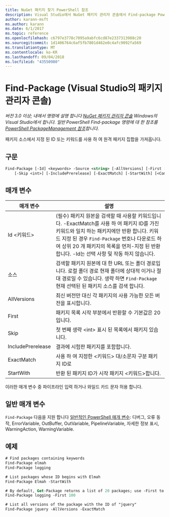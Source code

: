 ```yaml
---
title: NuGet 패키지 찾기 PowerShell 참조
description: Visual Studio에서 NuGet 패키지 관리자 콘솔에서 Find-package PowerShell 명령에 대 한 참조입니다.
author: karann-msft
ms.author: karann
ms.date: 6/1/2017
ms.topic: reference
ms.openlocfilehash: c6797e3778c7095a9abfc6cd87e2337313988c20
ms.sourcegitcommit: 1d1406764c6af5fb7801d462e0c4afc9092fa569
ms.translationtype: MT
ms.contentlocale: ko-KR
ms.lasthandoff: 09/04/2018
ms.locfileid: "43550980"
---
```

# <a name="find-package-package-manager-console-in-visual-studio"></a>Find-Package (Visual Studio의 패키지 관리자 콘솔)

*버전 3.0 이상; 내에서 명령에 설명 합니다 [NuGet 패키지 관리자 콘솔](package-manager-console.md) Windows의 Visual Studio에서 합니다. 일반 PowerShell Find-package 명령에 대 한 참조를 [PowerShell PackageManagement 참조](/powershell/module/packagemanagement/?view=powershell-6)합니다.*

패키지 소스에서 지정 된 ID 또는 키워드를 사용 하 여 원격 패키지 집합을 가져옵니다.

## <a name="syntax"></a>구문

```ps
Find-Package [-Id] <keywords> -Source <string> [-AllVersions] [-First [<int>]]
    [-Skip <int>] [-IncludePrerelease] [-ExactMatch] [-StartWith] [<CommonParameters>]
```

## <a name="parameters"></a>매개 변수

| 매개 변수 | 설명 |
| --- | --- |
| Id &lt;키워드&gt; | (필수) 패키지 원본을 검색할 때 사용할 키워드입니다. -ExactMatch를 사용 하 여 패키지 ID를 가진 키워드와 일치 하는 패키지에만 반환 합니다. 키워드 지정 된 경우 `Find-Package` 번호나 다운로드 하 여 상위 20 개 패키지의 목록을 먼저-지정 된 반환 합니다. -Id는 선택 사항 및 작동 하지 않습니다. |
| 소스 | 검색할 패키지 원본에 대 한 URL 또는 폴더 경로입니다. 로컬 폴더 경로 현재 폴더에 상대적 이거나 절대 경로일 수 있습니다. 생략 하면 `Find-Package` 현재 선택된 된 패키지 소스를 검색 합니다. |
| AllVersions | 최신 버전만 대신 각 패키지의 사용 가능한 모든 버전을 표시합니다. |
| First | 패키지 목록 시작 부분에서 반환할 수 기본값은 20입니다. |
| Skip | 첫 번째 생략 &lt;int&gt; 표시 된 목록에서 패키지 있습니다.  |
| IncludePrerelease | 결과에 시험판 패키지를 포함합니다. |
| ExactMatch | 사용 하 여 지정한 &lt;키워드&gt; 대/소문자 구분 패키지 ID로 |
| StartWith | 반환 된 패키지 ID가 시작 패키지 &lt;키워드&gt;합니다. |

이러한 매개 변수 중 파이프라인 입력 하거나 와일드 카드 문자 허용 합니다.

## <a name="common-parameters"></a>일반 매개 변수

`Find-Package` 다음을 지원 합니다 [일반적인 PowerShell 매개 변수](http://go.microsoft.com/fwlink/?LinkID=113216): 디버그, 오류 동작, ErrorVariable, OutBuffer, OutVariable, PipelineVariable, 자세한 정보 표시, WarningAction, WarningVariable.

## <a name="examples"></a>예제

```ps
# Find packages containing keywords
Find-Package elmah
Find-Package logging

# List packages whose ID begins with Elmah
Find-Package Elmah -StartWith

# By default, Get-Package returns a list of 20 packages; use -First to show more
Find-Package logging -First 100

# List all versions of the package with the ID of "jquery"
Find-Package jquery -AllVersions -ExactMatch
```
